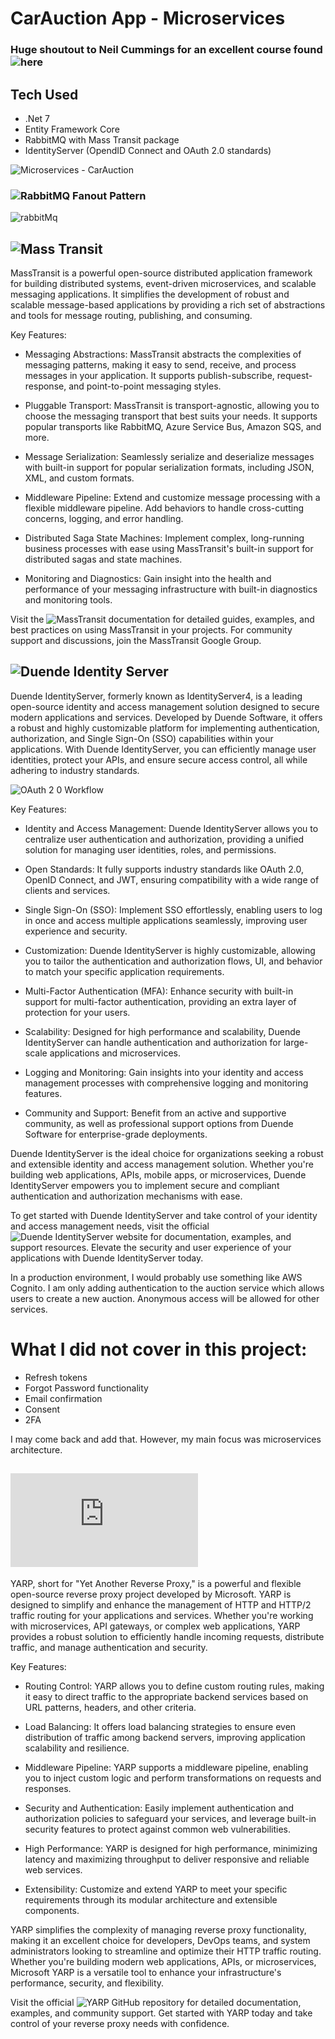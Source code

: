 # CarAuction App - Microservices

### Huge shoutout to Neil Cummings for an excellent course found ![here](https://www.udemy.com/course/build-a-microservices-app-with-dotnet-and-nextjs-from-scratch)

## Tech Used

- .Net 7
- Entity Framework Core
- RabbitMQ with Mass Transit package
- IdentityServer (OpendID Connect and OAuth 2.0 standards)

![Microservices - CarAuction](https://github.com/vectorNull/CarAuction-App---Microservices/assets/50179896/1150f59e-eb46-4d24-9eb9-64820dca6203)

### ![RabbitMQ](https://www.rabbitmq.com/) Fanout Pattern

![rabbitMq](https://github.com/vectorNull/CarAuction-App---Microservices/assets/50179896/e5125992-69b0-4c5b-a643-ad006c13b79f)

## ![Mass Transit](https://masstransit.io/)

MassTransit is a powerful open-source distributed application framework for building distributed systems, event-driven microservices, and scalable messaging applications. It simplifies the development of robust and scalable message-based applications by providing a rich set of abstractions and tools for message routing, publishing, and consuming.

Key Features:

- Messaging Abstractions: MassTransit abstracts the complexities of messaging patterns, making it easy to send, receive, and process messages in your application. It supports publish-subscribe, request-response, and point-to-point messaging styles.

- Pluggable Transport: MassTransit is transport-agnostic, allowing you to choose the messaging transport that best suits your needs. It supports popular transports like RabbitMQ, Azure Service Bus, Amazon SQS, and more.

- Message Serialization: Seamlessly serialize and deserialize messages with built-in support for popular serialization formats, including JSON, XML, and custom formats.

- Middleware Pipeline: Extend and customize message processing with a flexible middleware pipeline. Add behaviors to handle cross-cutting concerns, logging, and error handling.

- Distributed Saga State Machines: Implement complex, long-running business processes with ease using MassTransit's built-in support for distributed sagas and state machines.

- Monitoring and Diagnostics: Gain insight into the health and performance of your messaging infrastructure with built-in diagnostics and monitoring tools.

Visit the ![MassTransit documentation](https://masstransit.io/documentation/concepts) for detailed guides, examples, and best practices on using MassTransit in your projects. For community support and discussions, join the MassTransit Google Group.

## ![Duende Identity Server](https://duendesoftware.com/products/identityserver)

Duende IdentityServer, formerly known as IdentityServer4, is a leading open-source identity and access management solution designed to secure modern applications and services. Developed by Duende Software, it offers a robust and highly customizable platform for implementing authentication, authorization, and Single Sign-On (SSO) capabilities within your applications. With Duende IdentityServer, you can efficiently manage user identities, protect your APIs, and ensure secure access control, all while adhering to industry standards.

![OAuth 2 0 Workflow](https://github.com/vectorNull/CarAuction-App---Microservices/assets/50179896/d6c8b877-60f2-40db-bed8-95c478c01f69)

Key Features:

- Identity and Access Management: Duende IdentityServer allows you to centralize user authentication and authorization, providing a unified solution for managing user identities, roles, and permissions.

- Open Standards: It fully supports industry standards like OAuth 2.0, OpenID Connect, and JWT, ensuring compatibility with a wide range of clients and services.

- Single Sign-On (SSO): Implement SSO effortlessly, enabling users to log in once and access multiple applications seamlessly, improving user experience and security.

- Customization: Duende IdentityServer is highly customizable, allowing you to tailor the authentication and authorization flows, UI, and behavior to match your specific application requirements.

- Multi-Factor Authentication (MFA): Enhance security with built-in support for multi-factor authentication, providing an extra layer of protection for your users.

- Scalability: Designed for high performance and scalability, Duende IdentityServer can handle authentication and authorization for large-scale applications and microservices.

- Logging and Monitoring: Gain insights into your identity and access management processes with comprehensive logging and monitoring features.

- Community and Support: Benefit from an active and supportive community, as well as professional support options from Duende Software for enterprise-grade deployments.

Duende IdentityServer is the ideal choice for organizations seeking a robust and extensible identity and access management solution. Whether you're building web applications, APIs, mobile apps, or microservices, Duende IdentityServer empowers you to implement secure and compliant authentication and authorization mechanisms with ease.

To get started with Duende IdentityServer and take control of your identity and access management needs, visit the official ![Duende IdentityServer website](https://duendesoftware.com/products/identityserver) for documentation, examples, and support resources. Elevate the security and user experience of your applications with Duende IdentityServer today.

In a production environment, I would probably use something like AWS Cognito. I am only adding authentication to the auction service which allows users to create a new auction. Anonymous access will be allowed for other services.

# What I did not cover in this project:
- Refresh tokens
- Forgot Password functionality
- Email confirmation
- Consent
- 2FA

I may come back and add that. However, my main focus was microservices architecture.

## ![YARP - Yet Another Reverse Proxy](https://microsoft.github.io/reverse-proxy/index.html)

YARP, short for "Yet Another Reverse Proxy," is a powerful and flexible open-source reverse proxy project developed by Microsoft. YARP is designed to simplify and enhance the management of HTTP and HTTP/2 traffic routing for your applications and services. Whether you're working with microservices, API gateways, or complex web applications, YARP provides a robust solution to efficiently handle incoming requests, distribute traffic, and manage authentication and security.

Key Features:

- Routing Control: YARP allows you to define custom routing rules, making it easy to direct traffic to the appropriate backend services based on URL patterns, headers, and other criteria.

- Load Balancing: It offers load balancing strategies to ensure even distribution of traffic among backend servers, improving application scalability and resilience.

- Middleware Pipeline: YARP supports a middleware pipeline, enabling you to inject custom logic and perform transformations on requests and responses.

- Security and Authentication: Easily implement authentication and authorization policies to safeguard your services, and leverage built-in security features to protect against common web vulnerabilities.

- High Performance: YARP is designed for high performance, minimizing latency and maximizing throughput to deliver responsive and reliable web services.

- Extensibility: Customize and extend YARP to meet your specific requirements through its modular architecture and extensible components.

YARP simplifies the complexity of managing reverse proxy functionality, making it an excellent choice for developers, DevOps teams, and system administrators looking to streamline and optimize their HTTP traffic routing. Whether you're building modern web applications, APIs, or microservices, Microsoft YARP is a versatile tool to enhance your infrastructure's performance, security, and flexibility.

Visit the official ![YARP GitHub repository](https://github.com/microsoft/reverse-proxy) for detailed documentation, examples, and community support. Get started with YARP today and take control of your reverse proxy needs with confidence.
